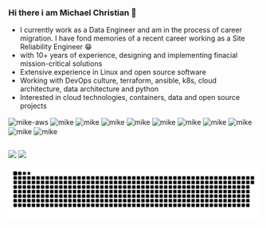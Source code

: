 ### Hi there i am Michael Christian 👋

- I currently work as a Data Engineer and am in the process of career migration. I have fond memories of a recent career working as a Site Reliability Engineer 😁
- with 10+ years of experience, designing and implementing finacial mission-critical solutions
- Extensive experience in Linux and open source software
- Working with DevOps culture, terraform, ansible, k8s, cloud architecture, data architecture and python
- Interested in cloud technologies, containers, data and open source projects
<!--  <div>
  <a href="https://github.com/mchristian279">
  <img height="180em" src="https://github-readme-stats.vercel.app/api?username=mchristian279&show_icons=true&theme=light&include_all_commits=true&count_private=true"/>
  <img height="180em" src="https://github-readme-stats.vercel.app/api/top-langs/?username=mchristian279&layout=compact&langs_count=7&theme=light"/>
</div> -->

<div>
  
<img align="center" alt="mike-aws" height="150" width="60" src="https://img.shields.io/badge/Amazon%20AWS-232F3E.svg?style=for-the-badge&logo=Amazon-AWS&logoColor=white" >

<img align="center" alt="mike" height="150" width="60" src="https://img.shields.io/badge/Microsoft%20Azure-0078D4.svg?style=for-the-badge&logo=Microsoft-Azure&logoColor=white" >

<img align="center" alt="mike" height="150" width="60" src="https://img.shields.io/badge/Google%20Cloud-4285F4.svg?style=for-the-badge&logo=Google-Cloud&logoColor=white" >

<img align="center" alt="mike" height="150" width="60" src="https://img.shields.io/badge/Terraform-7B42BC.svg?style=for-the-badge&logo=Terraform&logoColor=white" >

<img align="center" alt="mike" height="150" width="60" src="https://img.shields.io/badge/Ansible-EE0000.svg?style=for-the-badge&logo=Ansible&logoColor=white" >

<img align="center" alt="mike" height="150" width="60" src="https://img.shields.io/badge/Apache%20Spark-E25A1C.svg?style=for-the-badge&logo=Apache-Spark&logoColor=white" >

<img align="center" alt="mike" height="150" width="60" src="https://img.shields.io/badge/Python-3776AB.svg?style=for-the-badge&logo=Python&logoColor=white" >

<img align="center" alt="mike" height="150" width="60" src="https://img.shields.io/badge/Kubernetes-326CE5.svg?style=for-the-badge&logo=Kubernetes&logoColor=white" >

<img align="center" alt="mike" height="150" width="60" src="https://img.shields.io/badge/Apache%20Kafka-231F20.svg?style=for-the-badge&logo=Apache-Kafka&logoColor=white" >

<img align="center" alt="mike" height="150" width="60" src="https://img.shields.io/badge/Linux-FCC624.svg?style=for-the-badge&logo=Linux&logoColor=black" >

<img align="center" alt="mike" height="150" width="60" src="https://img.shields.io/badge/Docker-2496ED.svg?style=for-the-badge&logo=Docker&logoColor=white" >
</div>
 
 ##
 
  <div> 
  <a href="https://instagram.com/michael_christianr" target="_blank"><img src="https://img.shields.io/badge/-Instagram-%23E4405F?style=for-the-badge&logo=instagram&logoColor=white" target="_blank"></a>
  <a href="https://www.linkedin.com/in/michael-reis-ba9b1441/" target="_blank"><img src="https://img.shields.io/badge/-LinkedIn-%230077B5?style=for-the-badge&logo=linkedin&logoColor=white" target="_blank"></a> 
 
![Snake animation](https://github.com/mchristian279/mchristian279/blob/output/github-contribution-grid-snake.svg)
 
</div>
  
  
